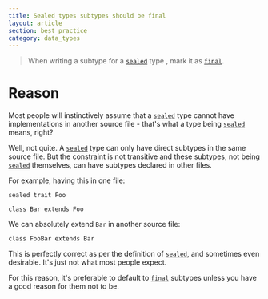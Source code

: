 ```yaml
---
title: Sealed types subtypes should be final
layout: article
section: best_practice
category: data_types
---
```


> When writing a subtype for a [`sealed`] type , mark it as [`final`].

# Reason

Most people will instinctively assume that a [`sealed`] type cannot have implementations in another source file - that's what a type being [`sealed`] means, right?

Well, not quite. A [`sealed`] type can only have direct subtypes in the same source file. But the constraint is not transitive and these subtypes, not being [`sealed`] themselves, can have subtypes declared in other files.

For example, having this in one file:

```tut:silent
sealed trait Foo

class Bar extends Foo
```

We can absolutely extend `Bar` in another source file:

```tut:silent
class FooBar extends Bar
```

This is perfectly correct as per the definition of [`sealed`], and sometimes even desirable. It's just not what most people expect.

For this reason, it's preferable to default to [`final`] subtypes unless you have a good reason for them not to be.

[`sealed`]:../definitions/sealed.html
[`final`]:../definitions/final.html
